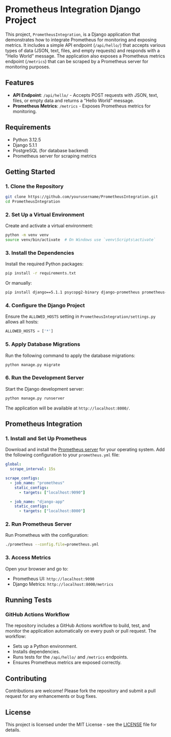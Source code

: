 # Prometheus Integration Django Project

This project, `PrometheusIntegration`, is a Django application that demonstrates how to integrate Prometheus for monitoring and exposing metrics. It includes a simple API endpoint (`/api/hello/`) that accepts various types of data (JSON, text, files, and empty requests) and responds with a "Hello World" message. The application also exposes a Prometheus metrics endpoint (`/metrics`) that can be scraped by a Prometheus server for monitoring purposes.

## Features

- **API Endpoint**: `/api/hello/` - Accepts POST requests with JSON, text, files, or empty data and returns a "Hello World" message.
- **Prometheus Metrics**: `/metrics` - Exposes Prometheus metrics for monitoring.

## Requirements

- Python 3.12.5
- Django 5.1.1
- PostgreSQL (for database backend)
- Prometheus server for scraping metrics

## Getting Started

### 1. Clone the Repository

```bash
git clone https://github.com/yourusername/PrometheusIntegration.git
cd PrometheusIntegration
```

### 2. Set Up a Virtual Environment

Create and activate a virtual environment:

```bash
python -m venv venv
source venv/bin/activate  # On Windows use `venv\Scripts\activate`
```

### 3. Install the Dependencies

Install the required Python packages:

```bash
pip install -r requirements.txt
```

Or manually:

```bash
pip install django==5.1.1 psycopg2-binary django-prometheus prometheus-client
```

### 4. Configure the Django Project

Ensure the `ALLOWED_HOSTS` setting in `PrometheusIntegration/settings.py` allows all hosts:

```python
ALLOWED_HOSTS = ['*']
```

### 5. Apply Database Migrations

Run the following command to apply the database migrations:

```bash
python manage.py migrate
```

### 6. Run the Development Server

Start the Django development server:

```bash
python manage.py runserver
```

The application will be available at `http://localhost:8000/`.

## Prometheus Integration

### 1. Install and Set Up Prometheus

Download and install the [Prometheus server](https://prometheus.io/download/) for your operating system. Add the following configuration to your `prometheus.yml` file:

```yaml
global:
  scrape_interval: 15s

scrape_configs:
  - job_name: "prometheus"
    static_configs:
      - targets: ["localhost:9090"]

  - job_name: "django-app"
    static_configs:
      - targets: ["localhost:8000"]
```

### 2. Run Prometheus Server

Run Prometheus with the configuration:

```bash
./prometheus --config.file=prometheus.yml
```

### 3. Access Metrics

Open your browser and go to:

- Prometheus UI: `http://localhost:9090`
- Django Metrics: `http://localhost:8000/metrics`

## Running Tests

### GitHub Actions Workflow

The repository includes a GitHub Actions workflow to build, test, and monitor the application automatically on every push or pull request. The workflow:

- Sets up a Python environment.
- Installs dependencies.
- Runs tests for the `/api/hello/` and `/metrics` endpoints.
- Ensures Prometheus metrics are exposed correctly.

## Contributing

Contributions are welcome! Please fork the repository and submit a pull request for any enhancements or bug fixes.

## License

This project is licensed under the MIT License - see the [LICENSE](LICENSE) file for details.